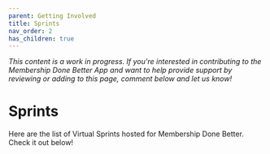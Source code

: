 ```yaml
---
parent: Getting Involved
title: Sprints
nav_order: 2
has_children: true
---
```


*This content is a work in progress. If you're interested in contributing to the Membership Done Better App and want to help provide support by reviewing or adding to this page, comment below and let us know!*

# Sprints

Here are the list of Virtual Sprints hosted for Membership Done Better. Check it out below!


